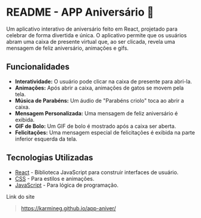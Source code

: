 # README - APP Aniversário 🎂

Um aplicativo interativo de aniversário feito em React, projetado para celebrar de forma divertida e única. O aplicativo permite que os usuários abram uma caixa de presente virtual que, ao ser clicada, revela uma mensagem de feliz aniversário, animações e gifs.

## Funcionalidades

- **Interatividade:** O usuário pode clicar na caixa de presente para abri-la.
- **Animações:** Após abrir a caixa, animações de gatos se movem pela tela.
- **Música de Parabéns:** Um áudio de "Parabéns criolo" toca ao abrir a caixa.
- **Mensagem Personalizada:** Uma mensagem de feliz aniversário é exibida.
- **GIF de Bolo:** Um GIF de bolo é mostrado após a caixa ser aberta.
- **Felicitações:** Uma mensagem especial de felicitações é exibida na parte inferior esquerda da tela.

## Tecnologias Utilizadas

- [React](https://reactjs.org/) - Biblioteca JavaScript para construir interfaces de usuário.
- [CSS](https://www.w3.org/Style/CSS/Overview.en.html) - Para estilos e animações.
- [JavaScript](https://developer.mozilla.org/en-US/docs/Web/JavaScript) - Para lógica de programação.

Link do site
> https://karmineg.github.io/app-aniver/
